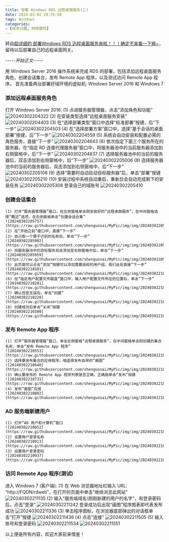 ```yaml
---
title: 部署 Windows RDS 远程桌面服务(二)
date: 2024-03-02 20:35:58
tags: Windows
categories: 
- [技术兴趣, 网络服务]
---
```

转自[超详细的 部署Windows RDS 远程桌面服务来啦！！！确定不来看一下嘛~](https://blog.csdn.net/m0_70919503/article/details/134965019)，留待以后部署自己的远程桌面网关。

-----*开始正文*-----
<!--more-->
用 Windows Server 2016 操作系统来完成 RDS 的部署，包括添加远程桌面服务角色，创建会话集合，发布 Remote App 程序，以及测试访问 Remote App 程序。
首先准备两台部署好域环境的虚拟机: Windows Server 2016 和 Windows 7

### 添加远程桌面服务角色
打开 Windows Server 2016:
    (1) 点进服务器管理器，点击“添加角色和功能”
    ![20240302204322](https://raw.githubusercontent.com/shenguosai/MyPic/img/img/20240302204322.png)
    (2) 在安装类型选择“远程桌面服务安装”
    ![20240302204403](https://raw.githubusercontent.com/shenguosai/MyPic/img/img/20240302204403.png)
    (3) 在“选择部署类型”窗口中选择“标准部署”按键，后“下一步”
    ![20240302204503](https://raw.githubusercontent.com/shenguosai/MyPic/img/img/20240302204503.png)
    (4) 在“选择部署方案”窗口中，选择“基于会话的桌面部署”按键，后“下一步”
    ![20240302204559](https://raw.githubusercontent.com/shenguosai/MyPic/img/img/20240302204559.png)
    (5) 系统会自动安装和配置必需的角色服务，直接“下一步”
    ![20240302204643](https://raw.githubusercontent.com/shenguosai/MyPic/img/img/20240302204643.png)
    (6) 依次指定下面三个服务所在的服务器，在“指定 RD 连接代理服务器”窗口中，将服务器池中的当前服务器添加到右侧窗格中，后“下一步”
    ![20240302204837](https://raw.githubusercontent.com/shenguosai/MyPic/img/img/20240302204837.png)
    (7) 选择服务器池中的当前的服务器后，双击添加到右侧窗格中，后“下一步”
    ![20240302205006](https://raw.githubusercontent.com/shenguosai/MyPic/img/img/20240302205006.png)
    (8) 选择服务器池中的当前的服务器后，双击添加到右侧窗格中，后“下一步”
    ![20240302205108](https://raw.githubusercontent.com/shenguosai/MyPic/img/img/20240302205108.png)
    (9) 选择“需要时自动启动目标服务器”后，单击“部署”按键
    ![20240302205210](https://raw.githubusercontent.com/shenguosai/MyPic/img/img/20240302205210.png)
    (10) 安装过程中系统自动重启，重新后会自动完成剩下的安装任务
    ![20240302205308](https://raw.githubusercontent.com/shenguosai/MyPic/img/img/20240302205308.png)
登录自己的域账号
![20240302205410](https://raw.githubusercontent.com/shenguosai/MyPic/img/img/20240302205410.png)

### 创建会话集合
    (1) 打开“服务器管理器”窗口，在左侧窗格单击刚安装好的“远程桌面服务”，在中间窗格选择“概述”选项，在右侧窗格单击“创建会话合集”
    ![20240302205757](https://raw.githubusercontent.com/shenguosai/MyPic/img/img/20240302205757.png)
    (2) 在“开始之前”窗口中，直接“下一步”
    (3) 自己取一个便于识别的名称后，单击“下一步”
    ![20240302205902](https://raw.githubusercontent.com/shenguosai/MyPic/img/img/20240302205902.png)
    (4) 将服务器池中的目标服务双击添加至右侧窗格中后，单击“下一步”
    ![20240302205959](https://raw.githubusercontent.com/shenguosai/MyPic/img/img/20240302205959.png)
    (5) 此页面可以点击“添加”按键可以添加需要授权的用户组，我们此处直接“下一步”
    ![20240302210101](https://raw.githubusercontent.com/shenguosai/MyPic/img/img/20240302210101.png)
    (6) 在“指定用户配置文件磁盘”窗口中，输入用户配置文件所在的位置后，单击“下一步”
    ![20240302210201](https://raw.githubusercontent.com/shenguosai/MyPic/img/img/20240302210201.png)
    (7) 确认信息无误后，单击“创建”
    ![20240302210228](https://raw.githubusercontent.com/shenguosai/MyPic/img/img/20240302210228.png)
    (8) 创建成功后单击“关闭”按键
    ![20240302210300](https://raw.githubusercontent.com/shenguosai/MyPic/img/img/20240302210300.png)

### 发布 Remote App 程序
    (1) 打开“服务器管理器”窗口，单击左侧窗格“远程桌面服务”，在中间窗格单击刚创建的集合名称，单击“发布 Remote App 程序”
    ![20240302210553](https://raw.githubusercontent.com/shenguosai/MyPic/img/img/20240302210553.png)
    (2) 选择要发布集合的应用程序，咱选择发布自带的“画图”
    ![20240302210640](https://raw.githubusercontent.com/shenguosai/MyPic/img/img/20240302210640.png)
    (3) 确认要发布的 Remote App 程序列表是否正确，正确就单击“发布”按键
    ![20240302210731](https://raw.githubusercontent.com/shenguosai/MyPic/img/img/20240302210731.png)
    (4) 发布“画图”完成
    ![20240302210802](https://raw.githubusercontent.com/shenguosai/MyPic/img/img/20240302210802.png)

### AD 服务端新建用户
    (1) 打开“AD 用户和计算机”窗口
    ![20240302210852](https://raw.githubusercontent.com/shenguosai/MyPic/img/img/20240302210852.png)
    (2) 设置用户登录名称
    ![20240302210913](https://raw.githubusercontent.com/shenguosai/MyPic/img/img/20240302210913.png)
    (3) 设置用户登录密码
    ![20240302210937](https://raw.githubusercontent.com/shenguosai/MyPic/img/img/20240302210937.png)

### 访问 Remote App 程序(测试)
进入 Windows 7 (客户端):
    (1) 在 Web 浏览器地址栏输入 URL: “http://FQDN/rdweb”，在打开的页面中单击“继续浏览此网站”
    ![20240302211135](https://raw.githubusercontent.com/shenguosai/MyPic/img/img/20240302211135.png)
    (2) 输入"服务端域名\刚刚新建的用户的名字"，和登录密码后，点击“登录”
    ![20240302211242](https://raw.githubusercontent.com/shenguosai/MyPic/img/img/20240302211242.png)
        登录成功后出现“画图”程序图表即代表发布成功
        ![20240302211336](https://raw.githubusercontent.com/shenguosai/MyPic/img/img/20240302211336.png)
    (3) 单击程序图标，在浏览器底部弹出的对话框单击“打开”按键
    ![20240302211436](https://raw.githubusercontent.com/shenguosai/MyPic/img/img/20240302211436.png)
    (4) 点击“连接”
    ![20240302211505](https://raw.githubusercontent.com/shenguosai/MyPic/img/img/20240302211505.png)
    (5) 输入账号和登录密码
    ![20240302211534](https://raw.githubusercontent.com/shenguosai/MyPic/img/img/20240302211534.png)
    ![20240302211551](https://raw.githubusercontent.com/shenguosai/MyPic/img/img/20240302211551.png)

以上便是所有内容，欢迎大家前来借鉴！